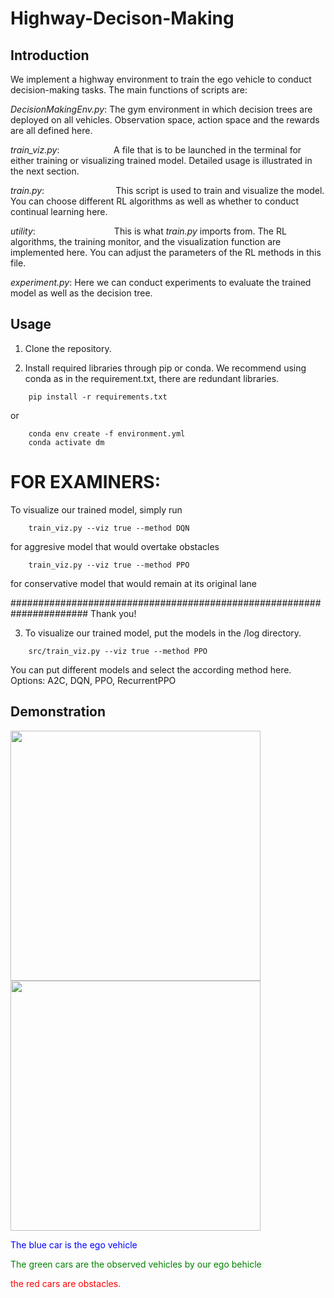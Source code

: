 # Highway-Decison-Making

## Introduction
We implement a highway environment to train the ego vehicle to conduct decision-making tasks. The main functions of scripts are:

*DecisionMakingEnv.py*: The gym environment in which decision trees are deployed on all vehicles. Observation space, action space and the rewards are all defined here.

*train_viz.py*: &nbsp;&nbsp;&nbsp;&nbsp;&nbsp;&nbsp;&nbsp;&nbsp;&nbsp;&nbsp;&nbsp;&nbsp;&nbsp;&nbsp;&nbsp;&nbsp;&nbsp;&nbsp;&nbsp;&nbsp;&nbsp;A file that is to be launched in the terminal for either training or visualizing trained model. Detailed usage is illustrated in the next section.

*train.py*:&nbsp;&nbsp;&nbsp;&nbsp;&nbsp;&nbsp;&nbsp;&nbsp;&nbsp;&nbsp;&nbsp;&nbsp;&nbsp;&nbsp;&nbsp;&nbsp;&nbsp;&nbsp;&nbsp;&nbsp;&nbsp;&nbsp;&nbsp;&nbsp;&nbsp;&nbsp;&nbsp;&nbsp; This script is used to train and visualize the model. You can choose different RL algorithms as well as whether to conduct continual learning here.

*utility*:&nbsp;&nbsp;&nbsp;&nbsp;&nbsp;&nbsp;&nbsp;&nbsp;&nbsp;&nbsp;&nbsp;&nbsp;&nbsp;&nbsp;&nbsp;&nbsp;&nbsp;&nbsp;&nbsp;&nbsp;&nbsp;&nbsp;&nbsp;&nbsp;&nbsp;&nbsp;&nbsp;&nbsp;&nbsp;&nbsp;&nbsp; This is what *train.py* imports from. The RL algorithms, the training monitor, and the visualization function are implemented here. You can adjust the parameters of the RL methods in this file. 

*experiment.py*: Here we can conduct experiments to evaluate the trained model as well as the decision tree. 

## Usage
1. Clone the repository.

2. Install required libraries through pip or conda. We recommend using conda as in the requirement.txt, there are redundant libraries.
```terminal
    pip install -r requirements.txt
```
or
```terminal
    conda env create -f environment.yml
    conda activate dm
```

# FOR EXAMINERS:
To visualize our trained model, simply run 
```terminal
    train_viz.py --viz true --method DQN 
``` 
for aggresive model that would overtake obstacles
```terminal
    train_viz.py --viz true --method PPO 
``` 
for conservative model that would remain at its original lane

###################################################################### Thank you!

3. To visualize our trained model, put the models in the /log directory.
```terminal
    src/train_viz.py --viz true --method PPO
```
You can put different models and select the according method here. Options: A2C, DQN, PPO, RecurrentPPO

## Demonstration
<img src="Examples/vkeeping.gif" width="400"/>

<img src="Examples/overtake.gif" width="400"/>

<font color='blue'>The blue car is the ego vehicle</font>

<font color='green'>The green cars are the observed vehicles by our ego behicle</font>

<font color='red'>the red cars are obstacles.</font>